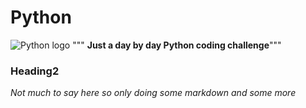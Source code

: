 # **Python**

![Python logo](https://logohistory.net/wp-content/uploads/2023/06/Python-Emblem.png)
""" **Just a day by day Python coding challenge**"""


### Heading2
*Not much to say here so only doing some markdown
and some more*
